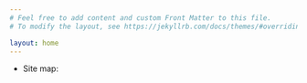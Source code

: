 ```yaml
---
# Feel free to add content and custom Front Matter to this file.
# To modify the layout, see https://jekyllrb.com/docs/themes/#overriding-theme-defaults

layout: home
---
```


* Site map:

<script type="text/javascript" id="clustrmaps" src="//clustrmaps.com/map_v2.js?d=nwBatXSIdWgFZ0lL_ywYNShdjiR5rHCi2z7s1ZKGitU&cl=ffffff&w=a"></script>

